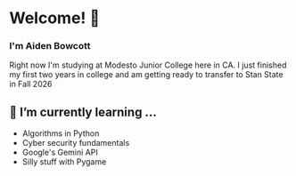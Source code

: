 # Welcome! 👋

### I'm Aiden Bowcott
Right now I'm studying at Modesto Junior College here in CA. I just finished my first two years in college and am getting ready to transfer to Stan State in Fall 2026

## 🌱 I’m currently learning ...
- Algorithms in Python
- Cyber security fundamentals
- Google's Gemini API
- Silly stuff with Pygame



<!--
**AidenBow/AidenBow** is a ✨ _special_ ✨ repository because its `README.md` (this file) appears on your GitHub profile.

Here are some ideas to get you started:

- 🔭 I’m currently working on ...
- 🌱 I’m currently learning ...
- 👯 I’m looking to collaborate on ...
- 🤔 I’m looking for help with ...
- 💬 Ask me about ...
- 📫 How to reach me: ...
- 😄 Pronouns: ...
- ⚡ Fun fact: ...
-->
